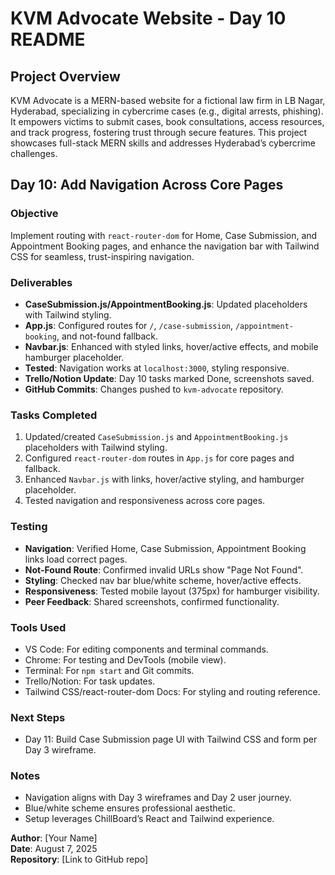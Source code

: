 # KVM Advocate Website - Day 10 README

## Project Overview

KVM Advocate is a MERN-based website for a fictional law firm in LB Nagar, Hyderabad, specializing in cybercrime cases (e.g., digital arrests, phishing). It empowers victims to submit cases, book consultations, access resources, and track progress, fostering trust through secure features. This project showcases full-stack MERN skills and addresses Hyderabad’s cybercrime challenges.

## Day 10: Add Navigation Across Core Pages

### Objective
Implement routing with `react-router-dom` for Home, Case Submission, and Appointment Booking pages, and enhance the navigation bar with Tailwind CSS for seamless, trust-inspiring navigation.

### Deliverables
- **CaseSubmission.js/AppointmentBooking.js**: Updated placeholders with Tailwind styling.
- **App.js**: Configured routes for `/`, `/case-submission`, `/appointment-booking`, and not-found fallback.
- **Navbar.js**: Enhanced with styled links, hover/active effects, and mobile hamburger placeholder.
- **Tested**: Navigation works at `localhost:3000`, styling responsive.
- **Trello/Notion Update**: Day 10 tasks marked Done, screenshots saved.
- **GitHub Commits**: Changes pushed to `kvm-advocate` repository.

### Tasks Completed
1. Updated/created `CaseSubmission.js` and `AppointmentBooking.js` placeholders with Tailwind styling.
2. Configured `react-router-dom` routes in `App.js` for core pages and fallback.
3. Enhanced `Navbar.js` with links, hover/active styling, and hamburger placeholder.
4. Tested navigation and responsiveness across core pages.

### Testing
- **Navigation**: Verified Home, Case Submission, Appointment Booking links load correct pages.
- **Not-Found Route**: Confirmed invalid URLs show "Page Not Found".
- **Styling**: Checked nav bar blue/white scheme, hover/active effects.
- **Responsiveness**: Tested mobile layout (375px) for hamburger visibility.
- **Peer Feedback**: Shared screenshots, confirmed functionality.

### Tools Used
- VS Code: For editing components and terminal commands.
- Chrome: For testing and DevTools (mobile view).
- Terminal: For `npm start` and Git commits.
- Trello/Notion: For task updates.
- Tailwind CSS/react-router-dom Docs: For styling and routing reference.

### Next Steps
- Day 11: Build Case Submission page UI with Tailwind CSS and form per Day 3 wireframe.

### Notes
- Navigation aligns with Day 3 wireframes and Day 2 user journey.
- Blue/white scheme ensures professional aesthetic.
- Setup leverages ChillBoard’s React and Tailwind experience.

**Author**: [Your Name]  
**Date**: August 7, 2025  
**Repository**: [Link to GitHub repo]
